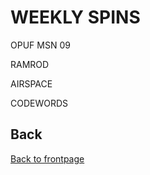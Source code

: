 # WEEKLY SPINS 
OPUF MSN 09

RAMROD


AIRSPACE


CODEWORDS




## Back
[Back to frontpage](https://132nd-vwing.github.io/OPUF-Brief/)